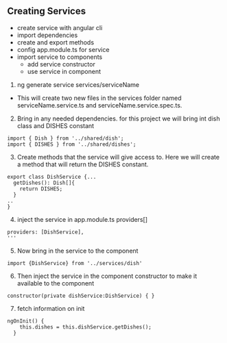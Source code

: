 ## Creating Services
* create service with angular cli
* import dependencies
* create and export methods
* config app.module.ts for service
* import service to components
  * add service constructor
  * use service in component

1. ng generate service services/serviceName
  * This will create two new files in the services folder named serviceName.service.ts and serviceName.service.spec.ts.
2. Bring in any needed dependencies. for this project we will bring int dish class and DISHES constant
```
import { Dish } from '../shared/dish';
import { DISHES } from '../shared/dishes';
```

3. Create methods that the service will give access to. Here we will create a method that will return the DISHES constant.

```
export class DishService {...
  getDishes(): Dish[]{
    return DISHES;
  }
..
}
```
4. inject the service in app.module.ts providers[]
```
providers: [DishService],
'''
```
5. Now bring in the service to the component
```
import {DishService} from '../services/dish'
```
6. Then inject the service in the component constructor to make it available to the component
```
constructor(private dishService:DishService) { }
```
7. fetch information on init
```
ngOnInit() { 
    this.dishes = this.dishService.getDishes();
  }
```